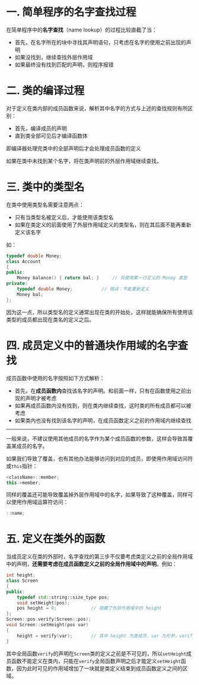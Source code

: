 # 一. 简单程序的名字查找过程

在简单程序中的**名字查找**（name lookup）的过程比较直截了当：

- 首先，在名字所在的块中寻找其声明语句，只考虑在名字的使用之前出现的声明
- 如果没找到，继续查找外层作用域
- 如果最终没有找到匹配的声明，则程序报错



# 二. 类的编译过程

对于定义在类内部的成员函数来说，解析其中名字的方式与上述的查找规则有所区别：

- 首先，编译成员的声明
- 直到类全部可见后才编译函数体

即编译器处理完类中的全部声明后才会处理成员函数的定义

如果在类中未找到某个名字，将在类声明前的外层作用域继续查找。



# 三. 类中的类型名

在类中使用类型名需要注意两点：

- 只有当类型名被定义后，才能使用该类型名
- 如果在类定义的前面使用了外层作用域定义的类型名，则在其后面不能再重新定义该名字

如：

```c++
typedef double Money;
class Account
{
public:
    Money balance() { return bal; }		// 将使用第一行定义的 Money 类型
private:
    typedef double Money;			// 错误：不能重新定义
    Money bal;
};
```

因为这一点，所以类型名的定义通常出现在类的开始处，这样就能确保所有使用该类型的成员都出现在类名的定义之后。



# 四. 成员定义中的普通块作用域的名字查找

成员函数中使用的名字按照如下方式解析：

- 首先，在**成员函数内**查找该名字的声明。和前面一样，只有在函数使用之前出现的声明才被考虑
- 如果再成员函数内没有找到，则在类内继续查找，这时类的所有成员都可以被考虑
- 如果类内也没有找到该名字的声明，在成员函数定义之前的作用域内继续查找

****

一般来说，不建议使用其他成员的名字作为某个成员函数的参数，这样会导致其覆盖某成员的名字。

如果我们导致了覆盖，也有其他办法能够访问到对应的成员，即使用作用域访问符或`this`指针：

```c++
<className>::member;
this->member;
```

同样的覆盖还可能导致覆盖掉外层作用域中的名字，如果导致了这种覆盖，同样可以使用作用域运算符访问：

```c++
::name;
```



# 五. 定义在类外的函数

当成员定义在类的外部时，名字查找的第三步不仅要考虑类定义之前的全局作用域中的声明，**还需要考虑在成员函数定义之前的全局作用域中的声明**。例如：

```c++
int height;
class Screen
{
public:
    typedef std::string::size_type pos;
    void setHeight(pos);
    pos height = 0;				// 隐藏了外层作用域中的 height
};
Screen::pos verify(Screen::pos);
void Screen::setHeight(pos var)
{
    height = verify(var);		// 其中 height 为类成员，var 为形参，verify 为全局函数
}
```

其中全局函数`verify`的声明在`Screen`类的定义之前是不可见的，所以`setHeight`成员函数不能定义在类内，只能在`verify`全局函数声明之后才能定义`setHeight`函数，因为此时可见的作用域增加了一块就是类定义结束到成员函数定义之间的区域。